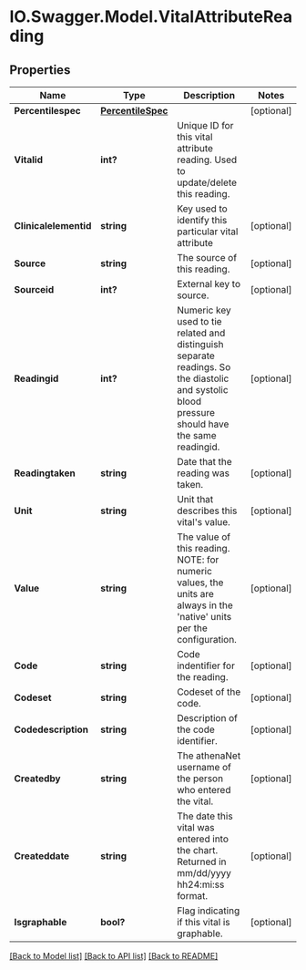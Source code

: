 # IO.Swagger.Model.VitalAttributeReading
## Properties

Name | Type | Description | Notes
------------ | ------------- | ------------- | -------------
**Percentilespec** | [**PercentileSpec**](PercentileSpec.md) |  | [optional] 
**Vitalid** | **int?** | Unique ID for this vital attribute reading. Used to update/delete this reading. | 
**Clinicalelementid** | **string** | Key used to identify this particular vital attribute | [optional] 
**Source** | **string** | The source of this reading. | [optional] 
**Sourceid** | **int?** | External key to source. | [optional] 
**Readingid** | **int?** | Numeric key used to tie related and distinguish separate readings. So the diastolic and systolic blood pressure should have the same readingid.  | [optional] 
**Readingtaken** | **string** | Date that the reading was taken. | [optional] 
**Unit** | **string** | Unit that describes this vital&#x27;s value. | [optional] 
**Value** | **string** | The value of this reading. NOTE: for numeric values, the units are always in the &#x27;native&#x27; units per the configuration.  | [optional] 
**Code** | **string** | Code indentifier for the reading. | [optional] 
**Codeset** | **string** | Codeset of the code. | [optional] 
**Codedescription** | **string** | Description of the code identifier. | [optional] 
**Createdby** | **string** | The athenaNet username of the person who entered the vital. | [optional] 
**Createddate** | **string** | The date this vital was entered into the chart. Returned in mm/dd/yyyy hh24:mi:ss format.  | [optional] 
**Isgraphable** | **bool?** | Flag indicating if this vital is graphable. | [optional] 

[[Back to Model list]](../README.md#documentation-for-models) [[Back to API list]](../README.md#documentation-for-api-endpoints) [[Back to README]](../README.md)

